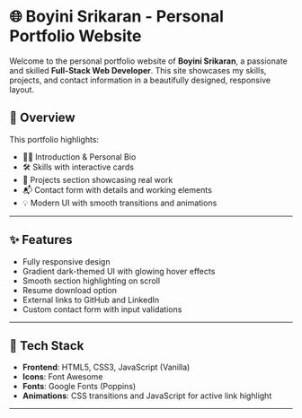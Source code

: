 # 🌐 Boyini Srikaran - Personal Portfolio Website

Welcome to the personal portfolio website of **Boyini Srikaran**, a passionate and skilled **Full-Stack Web Developer**. This site showcases my skills, projects, and contact information in a beautifully designed, responsive layout.


## 📸 Overview

This portfolio highlights:

- 👨‍💻 Introduction & Personal Bio
- 🛠️ Skills with interactive cards
- 📁 Projects section showcasing real work
- 📬 Contact form with details and working elements
- 💡 Modern UI with smooth transitions and animations

---

## ✨ Features

- Fully responsive design
- Gradient dark-themed UI with glowing hover effects
- Smooth section highlighting on scroll
- Resume download option
- External links to GitHub and LinkedIn
- Custom contact form with input validations

---

## 🧰 Tech Stack

- **Frontend**: HTML5, CSS3, JavaScript (Vanilla)
- **Icons**: Font Awesome
- **Fonts**: Google Fonts (Poppins)
- **Animations**: CSS transitions and JavaScript for active link highlight

---

